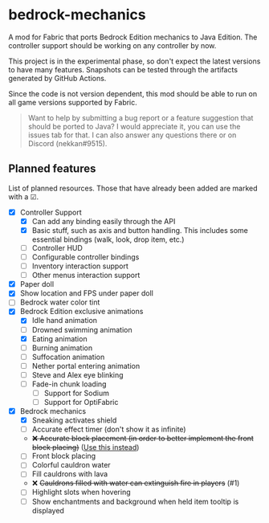 # bedrock-mechanics

A mod for Fabric that ports Bedrock Edition mechanics to Java Edition. The controller support should be working on any
controller by now.

This project is in the experimental phase, so don't expect the latest versions to have many features. Snapshots can be
tested through the artifacts generated by GitHub Actions.

Since the code is not version dependent, this mod should be able to run on all game versions supported by Fabric.

> Want to help by submitting a bug report or a feature suggestion that should be ported to Java? I would appreciate it,
> you can use the issues tab for that. I can also answer any questions there or on Discord (nekkan#9515).

## Planned features

List of planned resources. Those that have already been added are marked with a ☑.

* [x] Controller Support
  * [x] Can add any binding easily through the API
  * [x] Basic stuff, such as axis and button handling. This includes some essential bindings (walk, look, drop item,
    etc.)
  * [ ] Controller HUD
  * [ ] Configurable controller bindings
  * [ ] Inventory interaction support
  * [ ] Other menus interaction support
* [x] Paper doll
* [x] Show location and FPS under paper doll
* [ ] Bedrock water color tint
* [x] Bedrock Edition exclusive animations
  * [x] Idle hand animation
  * [ ] Drowned swimming animation
  * [x] Eating animation
  * [ ] Burning animation
  * [ ] Suffocation animation
  * [ ] Nether portal entering animation
  * [ ] Steve and Alex eye blinking
  * [ ] Fade-in chunk loading
    * [ ] Support for Sodium
    * [ ] Support for OptiFabric
* [x] Bedrock mechanics
  * [x] Sneaking activates shield
  * [ ] Accurate effect timer (don't show it as infinite)
  * ~~❌ Accurate block placement (in order to better implement the front block
    placing)~~ ([Use this instead][accurate-block-placement])
  * [ ] Front block placing
  * [ ] Colorful cauldron water
  * [ ] Fill cauldrons with lava
  * ❌ ~~Cauldrons filled with water can extinguish fire in players~~ (#1)
  * [ ] Highlight slots when hovering
  * [ ] Show enchantments and background when held item tooltip is displayed

[accurate-block-placement]: https://www.curseforge.com/minecraft/mc-mods/accurate-block-placement  
